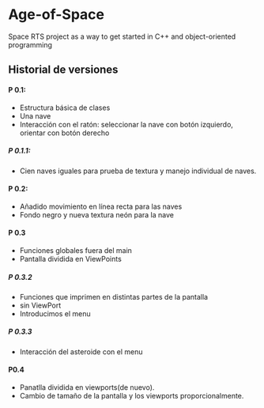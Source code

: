 # Age-of-Space

Space RTS project as a way to get started in C++ and object-oriented programming

## Historial de versiones

#### P 0.1:
- Estructura básica de clases
- Una nave
- Interacción con el ratón: seleccionar la nave con botón izquierdo, orientar con botón derecho

##### P 0.1.1:
- Cien naves iguales para prueba de textura y manejo individual de naves.

#### P 0.2:
- Añadido movimiento en línea recta para las naves
- Fondo negro y nueva textura neón para la nave

#### P 0.3
- Funciones globales fuera del main
- Pantalla dividida en ViewPoints

##### P 0.3.2
- Funciones que imprimen en distintas partes de la pantalla
- sin ViewPort
- Introducimos el menu

##### P 0.3.3
- Interacción del asteroide con el menu

#### P0.4
- Panatlla dividida en viewports(de nuevo).
- Cambio de tamaño de la pantalla y los viewports proporcionalmente.
